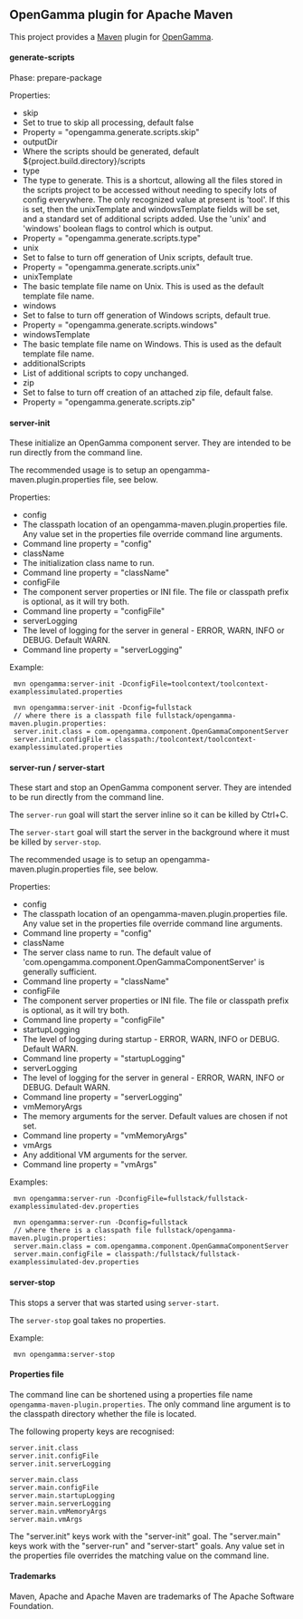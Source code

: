 
OpenGamma plugin for Apache Maven
---------------------------------

This project provides a [Maven](https://maven.apache.org/) plugin
for [OpenGamma](http://developers.opengamma.com/).


#### generate-scripts

Phase: prepare-package

Properties:
- skip
 - Set to true to skip all processing, default false
 - Property = "opengamma.generate.scripts.skip"
- outputDir
 - Where the scripts should be generated, default ${project.build.directory}/scripts
- type
 - The type to generate.
   This is a shortcut, allowing all the files stored in the scripts project
   to be accessed without needing to specify lots of config everywhere.
   The only recognized value at present is 'tool'.
   If this is set, then the unixTemplate and windowsTemplate fields will be
   set, and a standard set of additional scripts added.
   Use the 'unix' and 'windows' boolean flags to control which is output.
 - Property = "opengamma.generate.scripts.type"
- unix
 - Set to false to turn off generation of Unix scripts, default true.
 - Property = "opengamma.generate.scripts.unix"
- unixTemplate
 - The basic template file name on Unix.
   This is used as the default template file name.
- windows
 - Set to false to turn off generation of Windows scripts, default true.
 - Property = "opengamma.generate.scripts.windows"
- windowsTemplate
 - The basic template file name on Windows.
   This is used as the default template file name.
- additionalScripts
 - List of additional scripts to copy unchanged.
- zip
 - Set to false to turn off creation of an attached zip file, default false.
 - Property = "opengamma.generate.scripts.zip"


#### server-init

These initialize an OpenGamma component server.
They are intended to be run directly from the command line.

The recommended usage is to setup an opengamma-maven.plugin.properties file, see below.

Properties:
- config
 - The classpath location of an opengamma-maven.plugin.properties file.
   Any value set in the properties file override command line arguments.
 - Command line property = "config"
- className
 - The initialization class name to run.
 - Command line property = "className"
- configFile
 - The component server properties or INI file.
   The file or classpath prefix is optional, as it will try both.
 - Command line property = "configFile"
- serverLogging
 - The level of logging for the server in general - ERROR, WARN, INFO or DEBUG.
   Default WARN.
 - Command line property = "serverLogging"

Example:

```
 mvn opengamma:server-init -DconfigFile=toolcontext/toolcontext-examplessimulated.properties

 mvn opengamma:server-init -Dconfig=fullstack
 // where there is a classpath file fullstack/opengamma-maven.plugin.properties:
 server.init.class = com.opengamma.component.OpenGammaComponentServer
 server.init.configFile = classpath:/toolcontext/toolcontext-examplessimulated.properties
```


#### server-run / server-start

These start and stop an OpenGamma component server.
They are intended to be run directly from the command line.

The `server-run` goal will start the server inline so it can be killed by Ctrl+C.

The `server-start` goal will start the server in the background where it must be killed by `server-stop`.

The recommended usage is to setup an opengamma-maven.plugin.properties file, see below.

Properties:
- config
 - The classpath location of an opengamma-maven.plugin.properties file.
   Any value set in the properties file override command line arguments.
 - Command line property = "config"
- className
 - The server class name to run.
   The default value of 'com.opengamma.component.OpenGammaComponentServer' is generally sufficient.
 - Command line property = "className"
- configFile
 - The component server properties or INI file.
   The file or classpath prefix is optional, as it will try both.
 - Command line property = "configFile"
- startupLogging
 - The level of logging during startup - ERROR, WARN, INFO or DEBUG.
   Default WARN.
 - Command line property = "startupLogging"
- serverLogging
 - The level of logging for the server in general - ERROR, WARN, INFO or DEBUG.
   Default WARN.
 - Command line property = "serverLogging"
- vmMemoryArgs
 - The memory arguments for the server.
   Default values are chosen if not set.
 - Command line property = "vmMemoryArgs"
- vmArgs
 - Any additional VM arguments for the server.
 - Command line property = "vmArgs"

Examples:

```
 mvn opengamma:server-run -DconfigFile=fullstack/fullstack-examplessimulated-dev.properties

 mvn opengamma:server-run -Dconfig=fullstack
 // where there is a classpath file fullstack/opengamma-maven.plugin.properties:
 server.main.class = com.opengamma.component.OpenGammaComponentServer
 server.main.configFile = classpath:/fullstack/fullstack-examplessimulated-dev.properties
```


#### server-stop

This stops a server that was started using `server-start`.

The `server-stop` goal takes no properties.

Example:

```
 mvn opengamma:server-stop
```


#### Properties file

The command line can be shortened using a properties file name `opengamma-maven-plugin.properties`.
The only command line argument is to the classpath directory whether the file is located.

The following property keys are recognised:

    server.init.class
    server.init.configFile
    server.init.serverLogging

    server.main.class
    server.main.configFile
    server.main.startupLogging
    server.main.serverLogging
    server.main.vmMemoryArgs
    server.main.vmArgs

The "server.init" keys work with the "server-init" goal.
The "server.main" keys work with the "server-run" and "server-start" goals.
Any value set in the properties file overrides the matching value on the command line.



#### Trademarks

Maven, Apache and Apache Maven are trademarks of The Apache Software Foundation.
